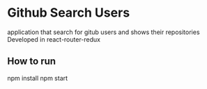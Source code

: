 # Github Search Users
application that search for gitub users and shows their repositories
Developed in react-router-redux

## How to run
npm install
npm start
